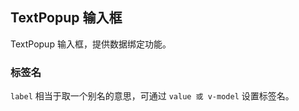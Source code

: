 <div class="demo-header">
<p class="overviewicon">
  <span class="wapi-form-span"/>
</p>

## TextPopup 输入框

<nova-uxlink widget-name="TextPopup"></nova-uxlink>

TextPopup 输入框，提供数据绑定功能。
</div>

### 标签名

`label` 相当于取一个别名的意思，可通过 `value 或 v-model` 设置标签名。
<nova-demo-view link="text-popup/label"></nova-demo-view>

<br>

